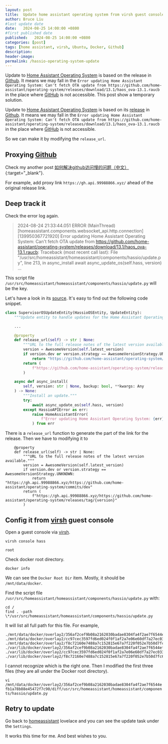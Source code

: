 ```yaml
---
layout: post
title:  Update home assistant operating system from virsh guest console
author: Bruce Liu
#last update date
date:   2024-08-25 14:00:00 +0800
#first published date
published:   2024-08-25 14:00:00 +0800
categories: [post]
tags: [home assistant, virsh, Ubuntu, Docker, Github]
description: 
header-image: 
permalink: /hassio-operating-system-update
---
```


Update to [Home Assistant Operating System] is based on the release in [Github]. It means we may fall in the `Error updating Home Assistant Operating System: Can't fetch OTA update from https://github.com/home-assistant/operating-system/releases/download/13.1/haos_ova-13.1.raucb` in the place where [GitHub] is not accessible.
This post show a temporary solution.

<!--the above is the excerpt-->
<!--more-->
<!--the following is the text-->

Update to [Home Assistant Operating System] is based on its [release](https://github.com/home-assistant/operating-system/releases) in [Github]. It means we may fall in the `Error updating Home Assistant Operating System: Can't fetch OTA update from https://github.com/home-assistant/operating-system/releases/download/13.1/haos_ova-13.1.raucb` in the place where [GitHub] is not accessible.

So we can make it by modifying the `release_url`.

## Proxying [Github]

Check my another post [如何解决github访问慢的问题（中文）](https://longlovemyu.com/fasten-github/){:target="_blank"}.

For example, add proxy link `https://gh.api.99988866.xyz/` ahead of the original release link. 

## Deep track it

Check the error log again.

> 2024-08-24 21:33:44.051 ERROR (MainThread) [homeassistant.components.websocket_api.http.connection] [139950367721920] Error updating Home Assistant Operating System: Can't fetch OTA update from https://github.com/home-assistant/operating-system/releases/download/13.1/haos_ova-13.1.raucb:
Traceback (most recent call last):
File "/usr/src/homeassistant/homeassistant/components/hassio/update.py", line 213, in async_install
await async_update_os(self.hass, version)
...

This script file `/usr/src/homeassistant/homeassistant/components/hassio/update.py` will be the key.

Let's have a look in its [source](https://github.com/home-assistant/core/blob/b63fb9f17f963221cb979316c40b46e896eabb0c/homeassistant/components/hassio/update.py).
It's easy to find out the following code snippet.

```python
class SupervisorOSUpdateEntity(HassioOSEntity, UpdateEntity):
    """Update entity to handle updates for the Home Assistant Operating System."""

    ...

    @property
    def release_url(self) -> str | None:
        """URL to the full release notes of the latest version available."""
        version = AwesomeVersion(self.latest_version)
        if version.dev or version.strategy == AwesomeVersionStrategy.UNKNOWN:
            return "https://github.com/home-assistant/operating-system/commits/dev"
        return (
            f"https://github.com/home-assistant/operating-system/releases/tag/{version}"
        )

    async def async_install(
        self, version: str | None, backup: bool, **kwargs: Any
    ) -> None:
        """Install an update."""
        try:
            await async_update_os(self.hass, version)
        except HassioAPIError as err:
            raise HomeAssistantError(
                f"Error updating Home Assistant Operating System: {err}"
            ) from err
```

There is a `release_url` function to generate the part of the link for the release. Then we have to modifying it to

```
    @property
    def release_url(self) -> str | None:
        """URL to the full release notes of the latest version available."""
        version = AwesomeVersion(self.latest_version)
        if version.dev or version.strategy == AwesomeVersionStrategy.UNKNOWN:
            return "https://gh.api.99988866.xyz/https://github.com/home-assistant/operating-system/commits/dev"
        return (
            f"https://gh.api.99988866.xyz/https://github.com/home-assistant/operating-system/releases/tag/{version}"
        )
```

## Config it from [virsh] guest console

Open a guest console via [virsh].

`virsh console hass`

`root`

Check docker root directory.

`docker info` 

We can see the `Docker Root Dir` item. Mostly, it should be `/mnt/data/docker`.

Find the script file `/usr/src/homeassistant/homeassistant/components/hassio/update.py` with:

```shell
cd /
find . -path \*/usr/src/homeassistant/homeassistant/components/hassio/update.py
```

It will list all full path for this file. For example,

```
./mnt/data/docker/overlay2/356af2cef9b08a2162030badae8304fa4f2ae7f6544efb1a78b88e45472f7c90/diff/usr/src/homeassistant/homeassistant/components/hassio/update.py
./mnt/data/docker/overlay2/cc97cec3597fd6ed024f0f1af2a7e06e60df7a27ec03304342198257c7bb688d/diff/usr/src/homeassistant/homeassistant/components/hassio/update.py
./mnt/data/docker/overlay2/f8c72160e7488a7c152815e67a7f220f052e7b50d7fc606ee778099c2256237a/merged/usr/src/homeassistant/homeassistant/components/hassio/update.py
./var/lib/docker/overlay2/356af2cef9b08a2162030badae8304fa4f2ae7f6544efb1a78b88e45472f7c90/diff/usr/src/homeassistant/homeassistant/components/hassio/update.py
./var/lib/docker/overlay2/cc97cec3597fd6ed024f0f1af2a7e06e60df7a27ec03304342198257c7bb688d/diff/usr/src/homeassistant/homeassistant/components/hassio/update.py
./var/lib/docker/overlay2/f8c72160e7488a7c152815e67a7f220f052e7b50d7fc606ee778099c2256237a/merged/usr/src/homeassistant/homeassistant/components/hassio/update.py
```

I cannot recognize which is the right one. Then I modified the first three files (they are all under the Docker root directory).

`vi /mnt/data/docker/overlay2/356af2cef9b08a2162030badae8304fa4f2ae7f6544efb1a78b88e45472f7c90/diff/usr/src/homeassistant/homeassistant/components/hassio/update.py`

## Retry to update 

Go back to [homeassistant] lovelace and you can see the update task under the `Settings`.

It works this time for me. And best wishes to you.

<!--links-->
[Home Assistant Operating System]: https://github.com/home-assistant/operating-system
[homeassistant]: https://www.home-assistant.io
[Github]: https://github.com
[virsh]: https://libvirt.org/manpages/virsh.html

